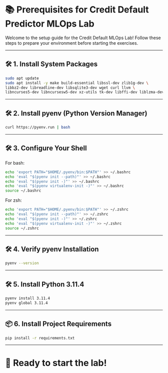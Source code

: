 # 📚 Prerequisites for Credit Default Predictor MLOps Lab

Welcome to the setup guide for the Credit Default MLOps Lab!
Follow these steps to prepare your environment before starting the exercises.

---

## 🛠️ 1. Install System Packages

```bash
sudo apt update
sudo apt install -y make build-essential libssl-dev zlib1g-dev \
libbz2-dev libreadline-dev libsqlite3-dev wget curl llvm \
libncurses5-dev libncursesw5-dev xz-utils tk-dev libffi-dev liblzma-dev git
```

---

## 🛠️ 2. Install pyenv (Python Version Manager)

```bash
curl https://pyenv.run | bash
```

---

## 🛠️ 3. Configure Your Shell

For bash:

```bash
echo 'export PATH="$HOME/.pyenv/bin:$PATH"' >> ~/.bashrc
echo 'eval "$(pyenv init --path)"' >> ~/.bashrc
echo 'eval "$(pyenv init -)"' >> ~/.bashrc
echo 'eval "$(pyenv virtualenv-init -)"' >> ~/.bashrc
source ~/.bashrc
```

For zsh:

```bash
echo 'export PATH="$HOME/.pyenv/bin:$PATH"' >> ~/.zshrc
echo 'eval "$(pyenv init --path)"' >> ~/.zshrc
echo 'eval "$(pyenv init -)"' >> ~/.zshrc
echo 'eval "$(pyenv virtualenv-init -)"' >> ~/.zshrc
source ~/.zshrc
```

---

## 🛠️ 4. Verify pyenv Installation

```bash
pyenv --version
```

---

## 🛠️ 5. Install Python 3.11.4

```bash
pyenv install 3.11.4
pyenv global 3.11.4
```

---

## 📦 6. Install Project Requirements

```bash
pip install -r requirements.txt
```

---

# 🎯 Ready to start the lab!